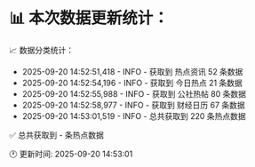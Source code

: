 📊 本次数据更新统计：
==========================

📈 数据分类统计：
- 2025-09-20 14:52:51,418 - INFO - 获取到 热点资讯 52 条数据
- 2025-09-20 14:52:54,196 - INFO - 获取到 今日热点 21 条数据
- 2025-09-20 14:52:55,988 - INFO - 获取到 公社热帖 80 条数据
- 2025-09-20 14:52:58,977 - INFO - 获取到 财经日历 67 条数据
- 2025-09-20 14:53:01,519 - INFO - 总共获取到 220 条热点数据

✅ 总共获取到 - 条热点数据

🕐 更新时间: 2025-09-20 14:53:01
